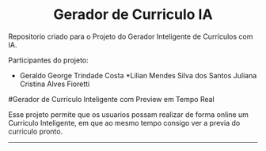 <h1 align="center">Gerador de Curriculo IA </h1>

Repositorio criado para o Projeto do Gerador Inteligente de Currículos com IA.


Participantes do projeto:
* Geraldo George Trindade Costa 
*Lilian Mendes Silva dos Santos 
 Juliana Cristina Alves Fioretti

#Gerador de Currículo Inteligente com Preview em Tempo Real

Esse projeto permite que os usuarios possam realizar de forma online um Curriculo Inteligente, em que ao mesmo tempo consigo ver a previa do curriculo pronto.

____________________________________________________________________________________________


